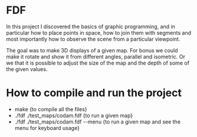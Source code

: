 # FDF

In this project I discovered the basics of graphic programming, and in particular how
to place points in space, how to join them with segments and most importantly how to
observe the scene from a particular viewpoint.

The goal was to make 3D displays of a given map. For bonus we could make it rotate and show it from different angles, parallel and isometric. Or we that it is possible to adjust the size of the map and the depth of some of the given values. 

# How to compile and run the project

- make                                  {to compile all the files}
- ./fdf ./test_maps/codam.fdf           {to run a given map}
- ./fdf ./test_maps/codam.fdf --menu    {to run a given map and see the menu for keyboard usage}
